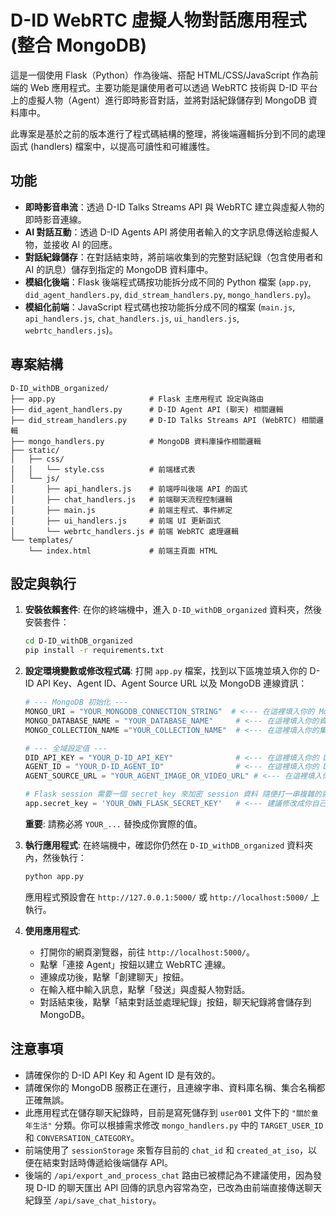 # D-ID WebRTC 虛擬人物對話應用程式 (整合 MongoDB)

這是一個使用 Flask（Python）作為後端、搭配 HTML/CSS/JavaScript 作為前端的 Web 應用程式。主要功能是讓使用者可以透過 WebRTC 技術與 D-ID 平台上的虛擬人物（Agent）進行即時影音對話，並將對話紀錄儲存到 MongoDB 資料庫中。

此專案是基於之前的版本進行了程式碼結構的整理，將後端邏輯拆分到不同的處理函式 (handlers) 檔案中，以提高可讀性和可維護性。

## 功能

* **即時影音串流**：透過 D-ID Talks Streams API 與 WebRTC 建立與虛擬人物的即時影音連線。
* **AI 對話互動**：透過 D-ID Agents API 將使用者輸入的文字訊息傳送給虛擬人物，並接收 AI 的回應。
* **對話紀錄儲存**：在對話結束時，將前端收集到的完整對話紀錄（包含使用者和 AI 的訊息）儲存到指定的 MongoDB 資料庫中。
* **模組化後端**：Flask 後端程式碼按功能拆分成不同的 Python 檔案 (`app.py`, `did_agent_handlers.py`, `did_stream_handlers.py`, `mongo_handlers.py`)。
* **模組化前端**：JavaScript 程式碼也按功能拆分成不同的檔案 (`main.js`, `api_handlers.js`, `chat_handlers.js`, `ui_handlers.js`, `webrtc_handlers.js`)。

## 專案結構
```text
D-ID_withDB_organized/
├── app.py                     # Flask 主應用程式 設定與路由
├── did_agent_handlers.py      # D-ID Agent API (聊天) 相關邏輯
├── did_stream_handlers.py     # D-ID Talks Streams API (WebRTC) 相關邏輯
├── mongo_handlers.py          # MongoDB 資料庫操作相關邏輯
├── static/
│   ├── css/
│   │   └── style.css          # 前端樣式表
│   └── js/
│       ├── api_handlers.js    # 前端呼叫後端 API 的函式
│       ├── chat_handlers.js   # 前端聊天流程控制邏輯
│       ├── main.js            # 前端主程式、事件綁定
│       ├── ui_handlers.js     # 前端 UI 更新函式
│       └── webrtc_handlers.js # 前端 WebRTC 處理邏輯
└── templates/
    └── index.html             # 前端主頁面 HTML
```

## 設定與執行

1.  **安裝依賴套件**:
    在你的終端機中，進入 `D-ID_withDB_organized` 資料夾，然後安裝套件：
    ```bash
    cd D-ID_withDB_organized
    pip install -r requirements.txt
    ```

2.  **設定環境變數或修改程式碼**:
    打開 `app.py` 檔案，找到以下區塊並填入你的 D-ID API Key、Agent ID、Agent Source URL 以及 MongoDB 連線資訊：

    ```python
    # --- MongoDB 初始化 ---
    MONGO_URI = "YOUR_MONGODB_CONNECTION_STRING"  # <--- 在這裡填入你的 MongoDB 連線字串
    MONGO_DATABASE_NAME = "YOUR_DATABASE_NAME"     # <--- 在這裡填入你的資料庫名稱
    MONGO_COLLECTION_NAME ="YOUR_COLLECTION_NAME"  # <--- 在這裡填入你的集合名稱 (例如 "users")

    # --- 全域設定值 ---
    DID_API_KEY = "YOUR_D-ID_API_KEY"              # <--- 在這裡填入你的 D-ID API Key
    AGENT_ID = "YOUR_D-ID_AGENT_ID"                # <--- 在這裡填入你的 D-ID Agent ID
    AGENT_SOURCE_URL = "YOUR_AGENT_IMAGE_OR_VIDEO_URL" # <--- 在這裡填入你的 Agent 影像 URL

    # Flask session 需要一個 secret_key 來加密 session 資料 隨便打一串複雜的就好
    app.secret_key = 'YOUR_OWN_FLASK_SECRET_KEY'   # <--- 建議修改成你自己的密鑰
    ```
    **重要**: 請務必將 `YOUR_...` 替換成你實際的值。

3.  **執行應用程式**:
    在終端機中，確認你仍然在 `D-ID_withDB_organized` 資料夾內，然後執行：
    ```bash
    python app.py
    ```
    應用程式預設會在 `http://127.0.0.1:5000/` 或 `http://localhost:5000/` 上執行。

4.  **使用應用程式**:
    * 打開你的網頁瀏覽器，前往 `http://localhost:5000/`。
    * 點擊「連接 Agent」按鈕以建立 WebRTC 連線。
    * 連線成功後，點擊「創建聊天」按鈕。
    * 在輸入框中輸入訊息，點擊「發送」與虛擬人物對話。
    * 對話結束後，點擊「結束對話並處理紀錄」按鈕，聊天紀錄將會儲存到 MongoDB。

## 注意事項

* 請確保你的 D-ID API Key 和 Agent ID 是有效的。
* 請確保你的 MongoDB 服務正在運行，且連線字串、資料庫名稱、集合名稱都正確無誤。
* 此應用程式在儲存聊天紀錄時，目前是寫死儲存到 `user001` 文件下的 `"關於童年生活"` 分類。你可以根據需求修改 `mongo_handlers.py` 中的 `TARGET_USER_ID` 和 `CONVERSATION_CATEGORY`。
* 前端使用了 `sessionStorage` 來暫存目前的 `chat_id` 和 `created_at_iso`，以便在結束對話時傳遞給後端儲存 API。
* 後端的 `/api/export_and_process_chat` 路由已被標記為不建議使用，因為發現 D-ID 的聊天匯出 API 回傳的訊息內容常為空，已改為由前端直接傳送聊天紀錄至 `/api/save_chat_history`。

